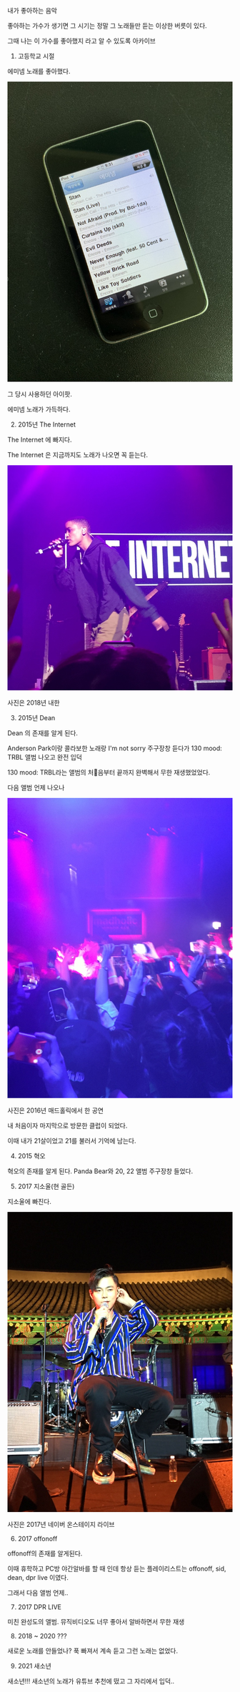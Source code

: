 내가 좋아하는 음악

좋아하는 가수가 생기면 그 시기는 정말 그 노래들만 듣는 이상한 버릇이 있다.

그때 나는 이 가수를 좋아했지 라고 알 수 있도록 아카이브

1. 고등학교 시절

에미넴 노래를 좋아했다.

![1](11E43C15-F7DE-4DEB-9E7C-B7E272761AA0_1_105_c.jpeg)

그 당시 사용하던 아이팟.

에미넴 노래가 가득하다.


2. 2015년 The Internet

The Internet 에 빠지다.

The Internet 은 지금까지도 노래가 나오면 꼭 듣는다.

![1](F89F786E-D2B0-402A-AE83-06099AC61785_1_105_c.jpeg)

사진은 2018년 내한


3. 2015년 Dean

Dean 의 존재를 알게 된다.

Anderson Park이랑 콜라보한 노래랑 I'm not sorry 주구장창 듣다가 130 mood: TRBL 앨범 나오고 완전 입덕

130 mood: TRBL라는 앨범의 처음부터 끝까지 완벽해서 무한 재생했었었다.

다음 앨범 언제 나오나


![2](47887182-850F-4C04-88C2-5B1FB0247B7E_1_105_c.jpeg)

사진은 2016년 매드홀릭에서 한 공연

내 처음이자 마지막으로 방문한 클럽이 되었다.

이때 내가 21살이었고 21를 불러서 기억에 남는다.

4. 2015 혁오

혁오의 존재를 알게 된다. Panda Bear와 20, 22 앨범 주구장창 들었다.

5. 2017 지소울(현 골든)

지소울에 빠진다. 

![5](406AABA4-A735-4BF2-934F-BBFB982EB3BE_1_105_c.jpeg)

사진은 2017년 네이버 온스테이지 라이브

6. 2017 offonoff

offonoff의 존재를 알게된다.

이때 휴학하고 PC방 야간알바를 할 때 인데 항상 듣는 플레이리스트는 offonoff, sid, dean, dpr live 이였다.

그래서 다음 앨범 언제..

7. 2017 DPR LIVE

미친 완성도의 앨범. 뮤직비디오도 너무 좋아서 알바하면서 무한 재생

8. 2018 ~ 2020 ???

새로운 노래를 안들었나? 푹 빠져서 계속 듣고 그런 노래는 없었다.

9. 2021 새소년

새소년!!! 새소년의 노래가 유튜브 추천에 떴고 그 자리에서 입덕..

